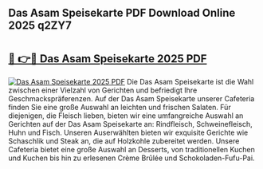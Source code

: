 ## Das Asam Speisekarte PDF Download Online 2025 q2ZY7

# <h2><a href="http://gc6eb97.nevu.top/?p=Das+Asam+Speisekarte">🔗 👉🔴 Das Asam Speisekarte 2025 PDF</a></h2>

[![Das Asam Speisekarte 2025 PDF](https://i.imgur.com/dBaPXMq.png)](http://gc6eb97.nevu.top/?p=Das+Asam+Speisekarte)
Die Das Asam Speisekarte ist die Wahl zwischen einer Vielzahl von Gerichten und befriedigt Ihre Geschmackspräferenzen. Auf der Das Asam Speisekarte unserer Cafeteria finden Sie eine große Auswahl an leichten und frischen Salaten. Für diejenigen, die Fleisch lieben, bieten wir eine umfangreiche Auswahl an Gerichten auf der Das Asam Speisekarte an: Rindfleisch, Schweinefleisch, Huhn und Fisch. Unseren Auserwählten bieten wir exquisite Gerichte wie Schaschlik und Steak an, die auf Holzkohle zubereitet werden. Unsere Cafeteria bietet eine große Auswahl an Desserts, von traditionellen Kuchen und Kuchen bis hin zu erlesenen Crème Brûlée und Schokoladen-Fufu-Pai.
